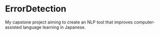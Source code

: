 # ErrorDetection
My capstone project aiming to create an NLP tool that improves computer-assisted language learning in Japanese.
